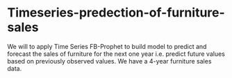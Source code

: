 # Timeseries-predection-of-furniture-sales
We will to apply Time Series FB-Prophet to build model to predict and forecast the sales of furniture for the next one year i.e. predict future values based on previously observed values. We have a 4-year furniture sales data.
